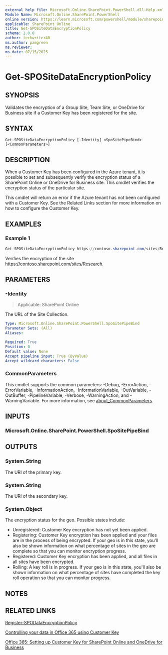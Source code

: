 ```yaml
---
external help file: Microsoft.Online.SharePoint.PowerShell.dll-Help.xml
Module Name: Microsoft.Online.SharePoint.PowerShell
online version: https://learn.microsoft.com/powershell/module/sharepoint-online/get-spositedataencryptionpolicy
applicable: SharePoint Online
title: Get-SPOSiteDataEncryptionPolicy
schema: 2.0.0
author: techwriter40
ms.author: pamgreen
ms.reviewer:
ms.date: 07/15/2025
---
```


# Get-SPOSiteDataEncryptionPolicy

## SYNOPSIS

Validates the encryption of a Group Site, Team Site, or OneDrive for Business site if a Customer Key has been registered for the site.

## SYNTAX

```
Get-SPOSiteDataEncryptionPolicy [-Identity] <SpoSitePipeBind> [<CommonParameters>]
```

## DESCRIPTION

When a Customer Key has been configured in the Azure tenant, it is possible to set and subsequently verify the encryption status of a SharePoint Online or OneDrive for Business site. This cmdlet verifies the encryption status of the particular site.

This cmdlet will return an error if the Azure tenant has not been configured with a Customer Key. See the Related Links section for more information on how to configure the Customer Key.

## EXAMPLES

### Example 1

```powershell
Get-SPOSiteDataEncryptionPolicy https://contoso.sharepoint.com/sites/Research
```

Verifies the encryption of the site https://contoso.sharepoint.com/sites/Research.

## PARAMETERS

### -Identity

> Applicable: SharePoint Online

The URL of the Site Collection.

```yaml
Type: Microsoft.Online.SharePoint.PowerShell.SpoSitePipeBind
Parameter Sets: (All)
Aliases:

Required: True
Position: 0
Default value: None
Accept pipeline input: True (ByValue)
Accept wildcard characters: False
```

### CommonParameters

This cmdlet supports the common parameters: -Debug, -ErrorAction, -ErrorVariable, -InformationAction, -InformationVariable, -OutVariable, -OutBuffer, -PipelineVariable, -Verbose, -WarningAction, and -WarningVariable. For more information, see [about_CommonParameters](https://go.microsoft.com/fwlink/p/?LinkID=113216).

## INPUTS

### Microsoft.Online.SharePoint.PowerShell.SpoSitePipeBind

## OUTPUTS
### System.String

The URI of the primary key.

### System.String

The URI of the secondary key.

### System.Object

The encryption status for the geo. Possible states include:

* Unregistered: Customer Key encryption has not yet been applied.
* Registering: Customer Key encryption has been applied and your files are in the process of being encrypted. If your geo is in this state, you'll also be shown information on what percentage of sites in the geo are complete so that you can monitor encryption progress.
* Registered: Customer Key encryption has been applied, and all files in all sites have been encrypted.
* Rolling: A key roll is in progress. If your geo is in this state, you'll also be shown information on what percentage of sites have completed the key roll operation so that you can monitor progress.

## NOTES

## RELATED LINKS

[Register-SPODataEncryptionPolicy](/powershell/module/sharepoint-online/register-spodataencryptionpolicy)

[Controlling your data in Office 365 using Customer Key](/microsoft-365/compliance/controlling-your-data-using-customer-key)

[Office 365: Setting up Customer Key for SharePoint Online and OneDrive for Business](/microsoft-365/compliance/controlling-your-data-using-customer-key#office-365-setting-up-customer-key-for-sharepoint-online-and-onedrive-for-business)
